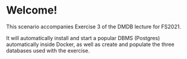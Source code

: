 # Welcome!

This scenario accompanies Exercise 3 of the DMDB lecture for FS2021.

It will automatically install and start a popular DBMS (Postgres) automatically inside Docker,
as well as create and populate the three databases used with the exercise.
